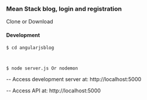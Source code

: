 <h3> Mean Stack blog, login and registration</h3>

Clone or Download

<h4>Development</h4>

<code>$ cd angularjsblog<br/> 
 
$ node server.js Or nodemon</code>

-- Access development server at: http://localhost:5000

-- Access API at: http://localhost:5000
